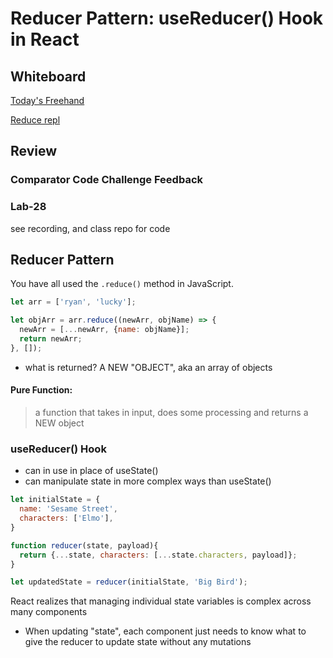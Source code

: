 # Reducer Pattern:  useReducer() Hook in React

## Whiteboard

[Today's Freehand](https://projects.invisionapp.com/freehand/document/suTKMf4KL)

[Reduce repl](https://replit.com/@rkgallaway/reduce-fun-401d48d8#index.js)

## Review

### Comparator Code Challenge Feedback

### Lab-28

see recording, and class repo for code

## Reducer Pattern

You have all used the `.reduce()` method in JavaScript. 
```javascript
let arr = ['ryan', 'lucky'];

let objArr = arr.reduce((newArr, objName) => {
  newArr = [...newArr, {name: objName}];
  return newArr;
}, []);
```
 - what is returned?  A NEW "OBJECT", aka an array of objects

 #### Pure Function:
  > a function that takes in input, does some processing and returns a NEW object


### useReducer() Hook

- can in use in place of useState()
- can manipulate state in more complex ways than useState()

```javascript
let initialState = {
  name: 'Sesame Street',
  characters: ['Elmo'],
}

function reducer(state, payload){
  return {...state, characters: [...state.characters, payload]};
}

let updatedState = reducer(initialState, 'Big Bird');
```

React realizes that managing individual state variables is complex across many components

- When updating "state", each component just needs to know what to give the reducer to update state without any mutations

